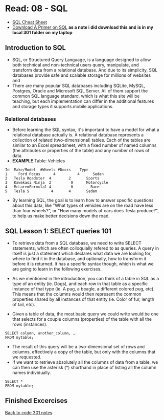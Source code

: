# Read: 08 - SQL

- [SQL Cheat Sheet](http://www.cheat-sheets.org/sites/sql.su/)
- [Download A Primer on SQL](https://openlibra.com/en/book/download/a-primer-on-sql-3rd-edition)
 **as a note i did download this and is in my local 301 folder on my laptop**

## Introduction to SQL

- SQL, or Structured Query Language, is a language designed to allow both technical and non-technical users query, manipulate, and transform data from a relational database. And due to its simplicity, SQL databases provide safe and scalable storage for millions of websites and 
- There are many popular SQL databases including SQLite, MySQL, Postgres, Oracle and Microsoft SQL Server. All of them support the common SQL language standard, which is what this site will be teaching, but each implementation can differ in the additional features and storage types it supports.mobile applications.

### Relational databases

- Before learning the SQL syntax, it's important to have a model for what a relational database actually is. A relational database represents a collection of related (two-dimensional) tables. Each of the tables are similar to an Excel spreadsheet, with a fixed number of named columns (the attributes or properties of the table) and any number of rows of data.
- **EXAMPLE** Table: Vehicles
```
Id	Make/Model	#Wheels	#Doors	  Type
1	  Ford Focus	  4 	     4     	Sedan
2	Tesla Roadster	4	     2	     Sports
3	Kawakasi Ninja	2	      0	     Motorcycle
4	McLarenFormula1	4	      0	       Race
5	Tesla S	         4	     4	     Sedan
```
- By learning SQL, the goal is to learn how to answer specific questions about this data, like "What types of vehicles are on the road have less than four wheels?", or "How many models of cars does Tesla produce?", to help us make better decisions down the road.

## SQL Lesson 1: SELECT queries 101

- To retrieve data from a SQL database, we need to write SELECT statements, which are often colloquially refered to as queries. A query in itself is just a statement which declares what data we are looking for, where to find it in the database, and optionally, how to transform it before it is returned. It has a specific syntax though, which is what we are going to learn in the following exercises.

- As we mentioned in the introduction, you can think of a table in SQL as a type of an entity (ie. Dogs), and each row in that table as a specific instance of that type (ie. A pug, a beagle, a different colored pug, etc). This means that the columns would then represent the common properties shared by all instances of that entity (ie. Color of fur, length of tail, etc).

- Given a table of data, the most basic query we could write would be one that selects for a couple columns (properties) of the table with all the rows (instances).
```
SELECT column, another_column, …
FROM mytable;
```
- The result of this query will be a two-dimensional set of rows and columns, effectively a copy of the table, but only with the columns that we requested.
- If we want to retrieve absolutely all the columns of data from a table, we can then use the asterisk (*) shorthand in place of listing all the column names individually.
```
SELECT * 
FROM mytable;
```
## Finished Excercises

[Back to code 301 notes](../301.md)
